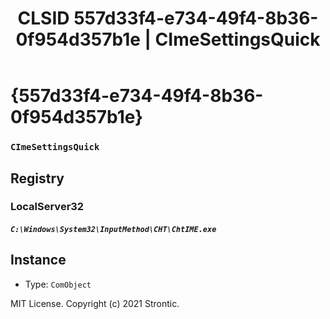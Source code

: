﻿---
title: "CLSID 557d33f4-e734-49f4-8b36-0f954d357b1e | CImeSettingsQuick"
excerpt: What is COM-Object CLSID 557d33f4-e734-49f4-8b36-0f954d357b1e?
---

# {557d33f4-e734-49f4-8b36-0f954d357b1e}

### `CImeSettingsQuick`

## Registry


### LocalServer32

##### `C:\Windows\System32\InputMethod\CHT\ChtIME.exe`

## Instance

* Type: `ComObject`

MIT License. Copyright (c) 2021 Strontic.


